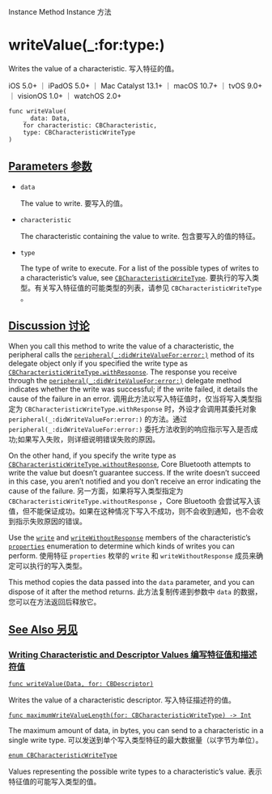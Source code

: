 Instance Method Instance 方法

# writeValue(_:for:type:) 

Writes the value of a characteristic.
写入特征的值。

iOS 5.0+ ｜ iPadOS 5.0+ ｜ Mac Catalyst 13.1+ ｜ macOS 10.7+ ｜ tvOS 9.0+ ｜ visionOS 1.0+ ｜ watchOS 2.0+ 

```
func writeValue(
    _ data: Data,
    for characteristic: CBCharacteristic,
    type: CBCharacteristicWriteType
)
```



## [Parameters 参数](https://developer.apple.com/documentation/corebluetooth/cbperipheral/writevalue(_:for:type:)#parameters)

- `data`

  The value to write. 要写入的值。

- `characteristic`

  The characteristic containing the value to write. 包含要写入的值的特征。

- `type`

  The type of write to execute. For a list of the possible types of writes to a characteristic’s value, see [`CBCharacteristicWriteType`](https://developer.apple.com/documentation/corebluetooth/cbcharacteristicwritetype). 要执行的写入类型。有关写入特征值的可能类型的列表，请参见 `CBCharacteristicWriteType` 。



## [Discussion 讨论](https://developer.apple.com/documentation/corebluetooth/cbperipheral/writevalue(_:for:type:)#Discussion)

When you call this method to write the value of a characteristic, the peripheral calls the [`peripheral(_:didWriteValueFor:error:)`](https://developer.apple.com/documentation/corebluetooth/cbperipheraldelegate/peripheral(_:didwritevaluefor:error:)-4f5ea) method of its delegate object only if you specified the write type as [`CBCharacteristicWriteType.withResponse`](https://developer.apple.com/documentation/corebluetooth/cbcharacteristicwritetype/withresponse). The response you receive through the [`peripheral(_:didWriteValueFor:error:)`](https://developer.apple.com/documentation/corebluetooth/cbperipheraldelegate/peripheral(_:didwritevaluefor:error:)-4f5ea) delegate method indicates whether the write was successful; if the write failed, it details the cause of the failure in an error.
调用此方法以写入特征值时，仅当将写入类型指定为 `CBCharacteristicWriteType.withResponse` 时，外设才会调用其委托对象 `peripheral(_:didWriteValueFor:error:)` 的方法。通过 `peripheral(_:didWriteValueFor:error:)` 委托方法收到的响应指示写入是否成功;如果写入失败，则详细说明错误失败的原因。

On the other hand, if you specify the write type as [`CBCharacteristicWriteType.withoutResponse`](https://developer.apple.com/documentation/corebluetooth/cbcharacteristicwritetype/withoutresponse), Core Bluetooth attempts to write the value but doesn’t guarantee success. If the write doesn’t succeed in this case, you aren’t notified and you don’t receive an error indicating the cause of the failure.
另一方面，如果将写入类型指定为 `CBCharacteristicWriteType.withoutResponse` ，Core Bluetooth 会尝试写入该值，但不能保证成功。如果在这种情况下写入不成功，则不会收到通知，也不会收到指示失败原因的错误。

Use the [`write`](https://developer.apple.com/documentation/corebluetooth/cbcharacteristicproperties/write) and [`writeWithoutResponse`](https://developer.apple.com/documentation/corebluetooth/cbcharacteristicproperties/writewithoutresponse) members of the characteristic’s [`properties`](https://developer.apple.com/documentation/corebluetooth/cbcharacteristic/properties) enumeration to determine which kinds of writes you can perform.
使用特征 `properties` 枚举的 `write` 和 `writeWithoutResponse` 成员来确定可以执行的写入类型。

This method copies the data passed into the `data` parameter, and you can dispose of it after the method returns.
此方法复制传递到参数中 `data` 的数据，您可以在方法返回后释放它。



## [See Also 另见](https://developer.apple.com/documentation/corebluetooth/cbperipheral/writevalue(_:for:type:)#see-also)

### [Writing Characteristic and Descriptor Values 编写特征值和描述符值](https://developer.apple.com/documentation/corebluetooth/cbperipheral/writevalue(_:for:type:)#Writing-Characteristic-and-Descriptor-Values)

[`func writeValue(Data, for: CBDescriptor)`](https://developer.apple.com/documentation/corebluetooth/cbperipheral/writevalue(_:for:))

Writes the value of a characteristic descriptor.
写入特征描述符的值。

[`func maximumWriteValueLength(for: CBCharacteristicWriteType) -> Int`](https://developer.apple.com/documentation/corebluetooth/cbperipheral/maximumwritevaluelength(for:))

The maximum amount of data, in bytes, you can send to a characteristic in a single write type.
可以发送到单个写入类型特征的最大数据量（以字节为单位）。

[`enum CBCharacteristicWriteType`](https://developer.apple.com/documentation/corebluetooth/cbcharacteristicwritetype)

Values representing the possible write types to a characteristic’s value.
表示特征值的可能写入类型的值。
